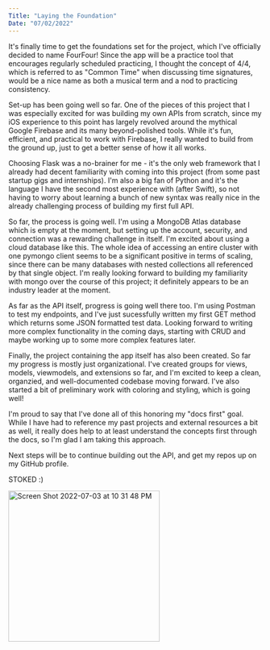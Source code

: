 ```yaml
---
Title: "Laying the Foundation"
Date: "07/02/2022"
---
```


It's finally time to get the foundations set for the project, which I've officially decided to name FourFour! Since the app will be a practice tool that encourages regularly scheduled practicing, I thought the concept of 4/4, which is referred to as "Common Time" when discussing time signatures, would be a nice name as both a musical term and a nod to practicing consistency. 

Set-up has been going well so far. One of the pieces of this project that I was especially excited for was building my own APIs from scratch, since my iOS experience to this point has largely revolved around the mythical Google Firebase and its many beyond-polished tools. While it's fun, efficient, and practical to work with Firebase, I really wanted to build from the ground up, just to get a better sense of how it all works. 

Choosing Flask was a no-brainer for me - it's the only web framework that I already had decent familiarity with coming into this project (from some past startup gigs and internships). I'm also a big fan of Python and it's the language I have the second most experience with (after Swift), so not having to worry about learning a bunch of new syntax was really nice in the already challenging process of building my first full API. 

So far, the process is going well. I'm using a MongoDB Atlas database which is empty at the moment, but setting up the account, security, and connection was a rewarding challenge in itself. I'm excited about using a cloud database like this. The whole idea of accessing an entire cluster with one pymongo client seems to be a significant positive in terms of scaling, since there can be many databases with nested collections all referenced by that single object. I'm really looking forward to building my familiarity with mongo over the course of this project; it definitely appears to be an industry leader at the moment. 

As far as the API itself, progress is going well there too. I'm using Postman to test my endpoints, and I've just sucessfully written my first GET method which returns some JSON formatted test data. Looking forward to writing more complex functionality in the coming days, starting with CRUD and maybe working up to some more complex features later. 

Finally, the project containing the app itself has also been created. So far my progress is mostly just organizational. I've created groups for views, models, viewmodels, and extensions so far, and I'm excited to keep a clean, organzied, and well-documented codebase moving forward. I've also started a bit of preliminary work with coloring and styling, which is going well!

I'm proud to say that I've done all of this honoring my "docs first" goal. While I have had to reference my past projects and external resources a bit as well, it really does help to at least understand the concepts first through the docs, so I'm glad I am taking this approach. 

Next steps will be to continue building out the API, and get my repos up on my GitHub profile.

STOKED :)

<img width="300" alt="Screen Shot 2022-07-03 at 10 31 48 PM" src="https://user-images.githubusercontent.com/92061170/177071388-a264d326-aa16-48fc-a844-6aebc3eaaecd.png">




